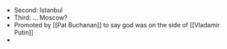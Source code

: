 - Second: Istanbul
- Third: ... Moscow?
- Promoted by [[Pat Buchanan]] to say god was on the side of [[Vladamir Putin]]
- 
